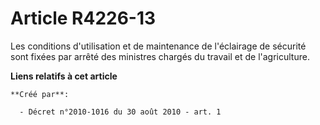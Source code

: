 # Article R4226-13

Les conditions d'utilisation et de maintenance de l'éclairage de sécurité sont fixées par arrêté des ministres chargés du
travail et de l'agriculture.

**Liens relatifs à cet article**

	**Créé par**:

	  - Décret n°2010-1016 du 30 août 2010 - art. 1
